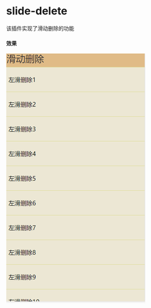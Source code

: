 # slide-delete
该插件实现了滑动删除的功能
#### 效果
![image](https://github.com/KuangPF/Web-Plugin/blob/master/static/index/slide-delete.gif)
